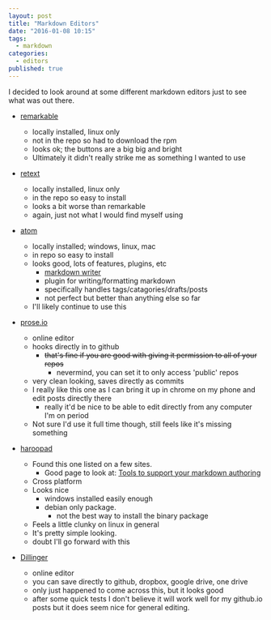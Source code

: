```yaml
---
layout: post
title: "Markdown Editors"
date: "2016-01-08 10:15"
tags:
  - markdown
categories:
  - editors
published: true
---
```




I decided to look around at some different markdown editors just to see what was out there.

- [remarkable](https://remarkableapp.github.io/)
  - locally installed, linux only
  - not in the repo so had to download the rpm
  - looks ok; the buttons are a big big and bright
  - Ultimately it didn't really strike me as something I wanted to use

- [retext](https://github.com/retext-project/retext)
  - locally installed, linux only
  - in the repo so easy to install
  - looks a bit worse than remarkable
  - again, just not what I would find myself using

- [atom](https://atom.io/)
  - locally installed; windows, linux, mac
  - in repo so easy to install
  - looks good, lots of features, plugins, etc
    - [markdown writer](https://atom.io/packages/markdown-writer)
    - plugin for writing/formatting markdown
    - specifically handles tags/catagories/drafts/posts
    - not perfect but better than anything else so far
  - I'll likely continue to use this

- [prose.io](http://prose.io/)
  - online editor
  - hooks directly in to github
    - ~~that's fine if you are good with giving it permission to all of your repos~~
      - nevermind, you can set it to  only access 'public' repos
  - very clean looking, saves directly as commits
  - I really like this one as I can bring it up in chrome on my phone and edit posts directly there
    - really it'd be nice to be able to edit directly from any computer I'm on period
  - Not sure I'd use it full time though, still feels like it's missing something

- [haroopad](https://pad.haroopress.com)
  - Found this one listed on a few sites.
    - Good page to look at: [Tools to support your markdown authoring](https://github.com/scholmd/scholmd/wiki/Tools-to-support-your-markdown-authoring)
  - Cross platform
  - Looks nice
    - windows installed easily enough
    - debian only package.
      - not the best way to install the binary package
  - Feels a little clunky on linux in general
  - It's pretty simple looking.
  - doubt I'll go forward with this

- [Dillinger](http://dillinger.io/)
  - online editor
  - you can save directly to github, dropbox, google drive, one drive
  - only just happened to come across this, but it looks good
  - after some quick tests I don't believe it will work well for my github.io posts but it does seem nice for general editing.
